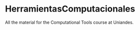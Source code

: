 HerramientasComputacionales
===========================

All the material for the Computational Tools course at Uniandes.
